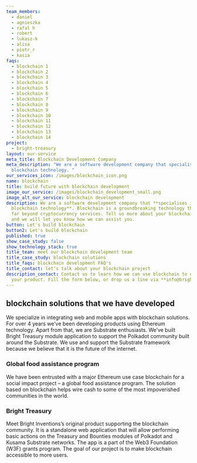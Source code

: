 ```yaml
---
team_members:
  - daniel
  - agnieszka
  - rafal h
  - robert
  - lukasz-k
  - alisa
  - piotr_r
  - kasia
faqs:
  - blockchain 1
  - blockchain 2
  - blockchain 3
  - blockchain 4
  - blockchain 5
  - blockchain 6
  - blockchain 7
  - blockchain 8
  - blockchain 9
  - blockchain 10
  - blockchain 11
  - blockchain 12
  - blockchain 13
  - blockchain 14
project:
  - bright-treasury
layout: our-service
meta_title: Blockchain Development Company
meta_description: "We are a software development company that specialises in
  blockchain technology. "
our_services_icon: /images/blockchain_icon.png
name: blockchain
title: build future with blockchain development
image_our_service: /images/blockchain_development_small.png
image_alt_our_service: blockchain development
description: We are a software development company that **specialises in
  blockchain technology**. Blockchain is a groundbreaking technology that goes
  far beyond cryptocurrency services. Tell us more about your blockchain project
  and we will let you know how we can assist you.
button: Let's build blockchain
button2: Let's build blockchain
published: true
show_case_study: false
show_technology_stack: true
title_team: meet our blockchain development team
title_case_study: blockchain solutions
title_faqs: blockchain development FAQ's
title_contact: let’s talk about your blockchain project
description_contact: Contact us to learn how we can use blockchain to develop
  your product. Fill the form below, or drop us a line via **info@bright.dev**.
---
```

## blockchain solutions that we have developed

We specialize in integrating web and mobile apps with blockchain solutions. For over 4 years we’ve been developing products using Ethereum technology. Apart from that, we are Substrate enthusiasts. We’ve built Bright Treasury module application to support the Polkadot community built around the Substrate. We use and support the Substrate framework because we believe that it is the future of the internet. 

### Global food assistance program 

We have been entrusted with a major Ethereum use case blockchain for a social impact project – a global food assistance program. The solution based on blockchain helps wire cash to some of the most impoverished communities in the world.

### Bright Treasury

Meet Bright Inventions’s original product supporting the blockchain community. It is a standalone web application that will allow performing basic actions on the Treasury and Bounties modules of Polkadot and Kusama Substrate networks. The app is a part of the Web3 Foundation (W3F) grants program. The goal of our project is to make blockchain accessible to more users.